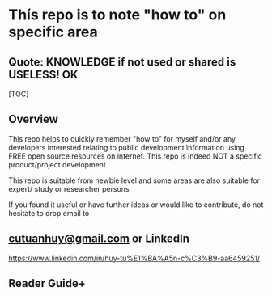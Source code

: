# Thís repo is to note "how to" on specific area
## Quote: KNOWLEDGE if not used or shared is USELESS! OK

[TOC]

## Overview

This repo helps to quickly remember "how to" for myself and/or any developers interested relating to public development ìnformation using FREE open source resources on internet.
This repo is indeed NOT a specific product/project development

 This repo is suitable from newbie level and some areas are also suitable for expert/ study or researcher persons

If you found it useful or have further ideas or would like to contribute, do not hesitate to drop email to 
## cutuanhuy@gmail.com or Linkedln

https://www.linkedin.com/in/huy-tu%E1%BA%A5n-c%C3%B9-aa6459251/

## Reader Guide+

